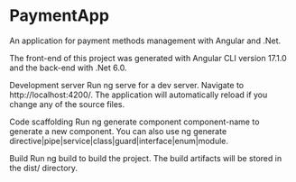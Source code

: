 # PaymentApp
An application for payment methods management with Angular and .Net.

The front-end of this project was generated with Angular CLI version 17.1.0 and the back-end with .Net 6.0.

Development server
Run ng serve for a dev server. Navigate to http://localhost:4200/. The application will automatically reload if you change any of the source files.

Code scaffolding
Run ng generate component component-name to generate a new component. You can also use ng generate directive|pipe|service|class|guard|interface|enum|module.

Build
Run ng build to build the project. The build artifacts will be stored in the dist/ directory.
